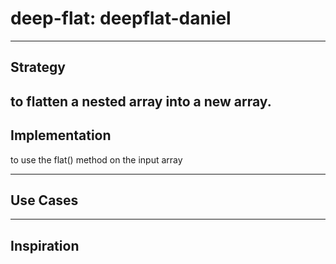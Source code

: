 # deep-flat: deepflat-daniel

---

## Strategy

## to flatten a nested array into a new array.

## Implementation

to use the flat() method on the input array

---

## Use Cases

---

## Inspiration

<!--
  was there any code, blog post, video, ... that inspired your solution?
  there's nothing wrong with adapting other people's code, just give them credit!
  and say how it inspired your solution.
-->
